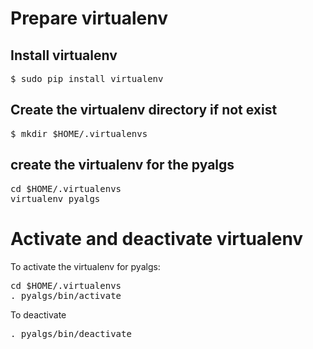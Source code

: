 # Prepare virtualenv

## Install virtualenv

<pre>
$ sudo pip install virtualenv
</pre>

## Create the virtualenv directory if not exist 

<pre>
$ mkdir $HOME/.virtualenvs
</pre>

## create the virtualenv for the pyalgs

<pre>
cd $HOME/.virtualenvs
virtualenv pyalgs
</pre>

# Activate and deactivate virtualenv

To activate the virtualenv for pyalgs:

<pre>
cd $HOME/.virtualenvs
. pyalgs/bin/activate
</pre>

To deactivate

<pre>
. pyalgs/bin/deactivate
</pre>



